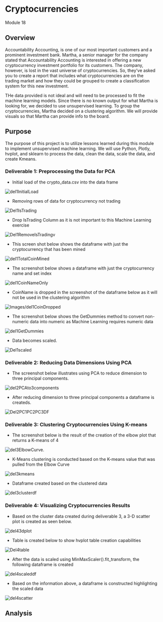 # Cryptocurrencies
Module 18
## Overview
Accountability Accounting, is one of our most important customers and a prominent investment bank.  Martha, a senior manager for the company stated that Accountability Accounting is interested in offering a new cryptocurrency investment portfolio for its customers. The company, however, is lost in the vast universe of cryptocurrencies. So, they’ve asked you to create a report that includes what cryptocurrencies are on the trading market and how they could be grouped to create a classification system for this new investment.

THe data provided is not ideal and will need to be processed to fit the machine learning models. Since there is no known output for what Martha is looking for, we decided to use unsupervised learning. To group the cryptocurrencies, Martha decided on a clustering algorithm. We will provide visuals so that Martha can provide info to the board.


## Purpose

The purpose of this project is to utilize lessons learned during this module to implement unsupervised machine learning.  We will use Python, Plotly, hvplot, and sklearn to process the data, clean the data, scale the data, and create Kmeans.

### Deliverable 1: Preprocessing the Data for PCA
* Initial load of the crypto_data.csv into the data frame

![del1InitialLoad](Images/del1InitialLoad.png)

* Removing rows of data for cryptocurrency not trading

![Del1IsTrading](Images/Del1IsTrading.png)

* Drop IsTrading Column as it is not important to this Machine Learning exercise

![Del1RemoveIsTradingv](Images/Del1RemoveIsTrading.png)

* This screen shot below shows the dataframe with just the cryptocurrency that has been mined

![del1TotalCoinMined](Images/del1TotalCoinMined.png)

* The screenshot below shows a dataframe with just the cryptocurrency name and set index

![del1CoinNameOnly](Images/del1CoinNameOnly.png)

* CoinName is dropped in the screenshot of the dataframe below as it will not be used in the clustering algorithm

![Images/del1CoinDropped](Images/del1CoinDropped.png)

* The screenshot below shows the GetDummies method to convert non-numeric data into numeric as Machine Learning requires numeric data

![del1GetDummies](Images/del1GetDummies.png)

* Data becomes scaled.

![Del1scaled](Images/Del1scaled.png)


### Deliverable 2: Reducing Data Dimensions Using PCA

* The screenshot below illustrates using PCA to reduce dimension to three principal components.

![del2PCAto3components](Images/del2PCAto3components.png)

* After reducing dimension to three principal components a dataframe is createds.

![Del2PC1PC2PC3DF](Images/Del2PC1PC2PC3DF.png)

### Deliverable 3: Clustering Cryptocurrencies Using K-means

* The screenshot below is the result of the creation of the elbow plot that returns a K-means of 4

![del3ElbowCurve.](Images/del3ElbowCurve.png)

* K-Means clustering is conducted based on the K-means value that was pulled from the Elbow Curve

![del3kmeans](Images/del3kmeans.png)

* Dataframe created based on the clustered data

![del3clusterdf](Images/del3clusterdf.png)


### Deliverable 4: Visualizing Cryptocurrencies Results

* Based on the cluster data created during deliverable 3, a 3-D scatter plot is created as seen below.

![del43dplot](Images/del43dplot.png)

* Table is created below to show hvplot table creation capabilities

![Del4table](Images/Del4table.png)

* After the data is scaled using MinMaxScaler().fit_transform, the following dataframe is created

![del4scaleddf](Images/del4scaleddf.png)

* Based on the information above, a dataframe is constructed highlighting the scaled data

![del4scatter](Images/del4scatter.png)

## Analysis
